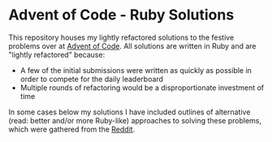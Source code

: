 # Advent of Code - Ruby Solutions

This repository houses my lightly refactored solutions to the festive problems over at [Advent of Code](http://adventofcode.com/). All solutions are written in Ruby and are "lightly refactored" because:

- A few of the initial submissions were written as quickly as possible in order to compete for the daily leaderboard
- Multiple rounds of refactoring would be a disproportionate investment of time

In some cases below my solutions I have included outlines of alternative (read: better and/or more Ruby-like) approaches to solving these problems, which were gathered from the [Reddit](https://www.reddit.com/r/adventofcode/).